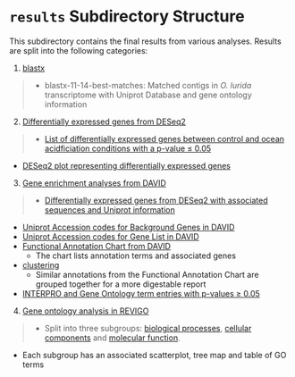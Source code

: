 # `results` Subdirectory Structure
This subdirectory contains the final results from various analyses. Results are split into the following categories:

1. [blastx](https://github.com/yaaminiv/yaaminiv-fish546-2016/tree/master/results/1-blastx)
> - blastx-11-14-best-matches: Matched contigs in *O. lurida* transcriptome with Uniprot Database and gene ontology information

2. [Differentially expressed genes from DESeq2](https://github.com/yaaminiv/yaaminiv-fish546-2016/tree/master/results/2-DESeq2-differentially-expressed-genes)
> - [List of differentially expressed genes between control and ocean acidficiation conditions with a p-value ≤ 0.05](https://github.com/yaaminiv/yaaminiv-fish546-2016/blob/master/results/2-DESeq2-differentially-expressed-genes/alltreatments_DEG.tab)
- [DESeq2 plot representing differentially expressed genes](https://github.com/yaaminiv/yaaminiv-fish546-2016/blob/master/results/2-DESeq2-differentially-expressed-genes/alltreatments.png)

3. [Gene enrichment analyses from DAVID](https://github.com/yaaminiv/yaaminiv-fish546-2016/tree/master/results/3-DAVID-gene-enrichment)
> - [Differentially expressed genes from DESeq2 with associated sequences and Uniprot information](https://github.com/yaaminiv/yaaminiv-fish546-2016/blob/master/results/3-DAVID-gene-enrichment/alltreatments_DEG_Sequences_Uniprot_nohead.tab)
- [Uniprot Accession codes for Background Genes in DAVID](https://github.com/yaaminiv/yaaminiv-fish546-2016/blob/master/results/3-DAVID-gene-enrichment/converted_background_genes.txt)
- [Uniprot Accession codes for Gene List in DAVID](https://github.com/yaaminiv/yaaminiv-fish546-2016/blob/master/results/3-DAVID-gene-enrichment/converted_gene_list.txt)
- [Functional Annotation Chart from DAVID](https://github.com/yaaminiv/yaaminiv-fish546-2016/blob/master/results/3-DAVID-gene-enrichment/GO_DAVID_annotation_table.txt)
  - The chart lists annotation terms and associated genes
- [clustering](https://github.com/yaaminiv/yaaminiv-fish546-2016/blob/master/results/3-DAVID-gene-enrichment/GO_DAVID_clustering.txt)
  - Similar annotations from the Functional Annotation Chart are grouped together for a more digestable report
- [INTERPRO and Gene Ontology term entries with p-values ≥ 0.05](https://github.com/yaaminiv/yaaminiv-fish546-2016/blob/master/results/3-DAVID-gene-enrichment/Significant_Results.xlsx)

4. [Gene ontology analysis in REVIGO](https://github.com/yaaminiv/yaaminiv-fish546-2016/tree/master/results/4-REVIGO-gene-ontology)
> - Split into three subgroups: [biological processes](https://github.com/yaaminiv/yaaminiv-fish546-2016/tree/master/results/4-REVIGO-gene-ontology/biological_processes), [cellular components](https://github.com/yaaminiv/yaaminiv-fish546-2016/tree/master/results/4-REVIGO-gene-ontology/cellular_components) and [molecular function](https://github.com/yaaminiv/yaaminiv-fish546-2016/tree/master/results/4-REVIGO-gene-ontology/molecular_function).
- Each subgroup has an associated scatterplot, tree map and table of GO terms
